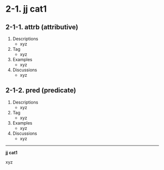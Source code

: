# 2-1\. jj cat1

## 2-1-1\. attrb (attributive)

1. Descriptions
    - xyz
2. Tag
    - xyz
3. Examples
    - xyz
4. Discussions
    - xyz

## 2-1-2\. pred (predicate)

1. Descriptions
    - xyz
2. Tag
    - xyz
3. Examples
    - xyz
4. Discussions
    - xyz
---

**jj cat1**

xyz
